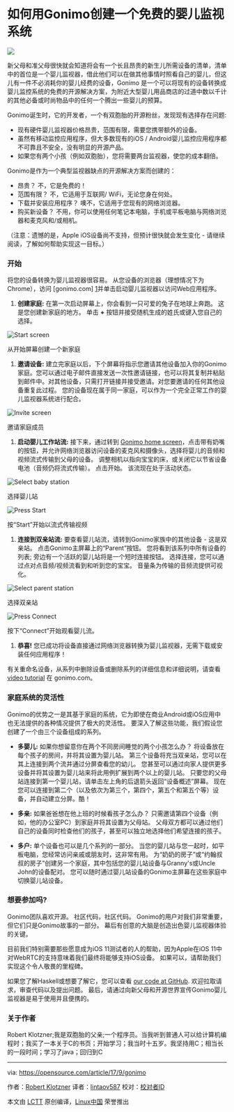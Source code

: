 如何用Gonimo创建一个免费的婴儿监视系统
======
![](https://opensource.com/sites/default/files/styles/image-full-size/public/lead-images/baby.png?itok=7jyDs9vE)

新父母和准父母很快就会知道将会有一个长且昂贵的新生儿所需设备的清单，清单中的首位是一个婴儿监视器，借此他们可以在做其他事情时照看自己的婴儿，但这儿有一件不必消耗你的婴儿经费的设备，Gonimo 是一个可以将现有的设备转换成婴儿监控系统的免费的开源解决方案，为附近大型婴儿用品商店的过道中数以千计的其他必备或时尚物品中的任何一个腾出一些婴儿的预算。

Gonimo诞生时，它的开发者，一个有双胞胎的开源粉丝，发现现有选择存在问题:

  * 现有硬件婴儿监视器价格昂贵，范围有限，需要您携带额外的设备。
  * 虽然有移动监控应用程序，但大多数现有的iOS / Android婴儿监控应用程序都不可靠且不安全，没有明显的开源产品。
  * 如果您有两个小孩（例如双胞胎），您将需要两台监视器，使您的成本翻倍。



Gonimo是作为一个典型监视器缺点的开源解决方案而创建的：

  * 昂贵？ 不，它是免费的！
  * 范围有限？ 不，它适用于互联网/ WiFi，无论您身在何处。
  * 下载并安装应用程序？ 噢不，它适用于您现有的网络浏览器。
  * 购买新设备？ 不用，你可以使用任何笔记本电脑，手机或平板电脑与网络浏览器和麦克风和/或相机。



（注意：遗憾的是，Apple iOS设备尚不支持，但预计很快就会发生变化 - 请继续阅读，了解如何帮助实现这一目标。）

### 开始

将您的设备转换为婴儿监视器很容易。 从您设备的浏览器（理想情况下为Chrome），访问 [gonimo.com] [1]并单击启动婴儿监视器以访问Web应用程序。

  1. **创建家庭:** 在第一次启动屏幕上，你会看到一只可爱的兔子在地球上奔跑。 这是您创建新家庭的地方。 单击 **+** 按钮并接受随机生成的姓氏或键入您自己的选择。



![Start screen][3]


从开始屏幕创建一个新家庭

  1. **邀请设备:** 建立完家庭以后，下个屏幕将指示您邀请其他设备加入你的Gonimo家庭。您可以通过电子邮件直接发送一次性邀请链接，也可以将其复制并粘贴到邮件中。对其他设备，只需打开链接并接受邀请。对您要邀请的任何其他设备重复此过程。 您的设备现在属于同一家庭，可以作为一个完全正常工作的婴儿监视器系统进行配合。



![Invite screen][5]


邀请家庭成员

  1. **启动婴儿工作站流:** 接下来，通过转到 [Gonimo home screen][6]，点击带有奶嘴的按钮，并允许网络浏览器访问设备的麦克风和摄像头，选择将婴儿的音频和视频流式传输到父母的设备。 调整相机以指向宝宝的床，或关闭它以节省设备电池（音频仍将流式传输）。 点击开始。 该流现在处于活动状态。



![Select baby station][8]


选择婴儿站

![Press Start][10]


按“Start”开始以流式传输视频

  1. **连接到双亲站流:** 要查看婴儿站流，请转到Gonimo家族中的其他设备 - 这是双亲站。 点击Gonimo主屏幕上的“Parent”按钮。 您将看到该系列中所有设备的列表; 旁边有一个活跃的婴儿站将是一个短时连接按钮。 选择连接，您可以通过点对点音频/视频流看到和听到您的宝宝。 音量条为传输的音频流提供可视化。


![Select parent station][12]


选择双亲站

![Press Connect][14]


按下“Connect”开始观看婴儿流。

  1. **恭喜!** 您已成功将设备直接通过网络浏览器转换为婴儿监视器，无需下载或安装任何应用程序！



有关重命名设备，从系列中删除设备或删除系列的详细信息和详细说明，请查看 [video tutorial][15] 在 gonimo.com。

### 家庭系统的灵活性

Gonimo的优势之一是其基于家庭的系统，它为即使在商业Android或iOS应用中也无法提供的各种情况提供了极大的灵活性。 要深入了解这些功能，我们假设您创建了一个由三个设备组成的系列。

  * **多婴儿:** 如果你想留意你在两个不同房间睡觉的两个小孩怎么办？ 将设备放在每个孩子的房间，并将其设置为婴儿站。 第三个设备将充当双亲站，您可以在其上连接到两个流并通过分屏查看您的幼儿。 您甚至可以通过向家人提供更多设备并将其设置为婴儿站来将此用例扩展到两个以上的婴儿站。 只要您的父母站连接到第一个婴儿站，请单击左上角的后退箭头返回“设备概述”屏幕。 现在您可以连接到第二个（以及依次为第三个，第四个，第五个和第五个等）设备，并自动建立分屏。酷！ 


  * **多亲:** 如果爸爸想在他上班的时候看孩子怎么办？ 只需邀请第四个设备（例如，他的办公室PC）到家庭并将其设置为父母站。 父母双方都可以通过他们自己的设备同时检查他们的孩子，甚至可以独立地选择他们希望连接的孩子。


  * **多户:** 单个设备也可以是几个系列的一部分。 当您的婴儿站与您一起时，如平板电脑，您经常访问亲戚或朋友时，这非常有用。 为“奶奶的房子”或“约翰叔叔的房子”创建另一个家庭，其中包括您的婴儿站设备与Granny's或Uncle John的设备配对。 您可以随时通过婴儿站设备的Gonimo主屏幕在这些家庭中切换婴儿站设备。



### 想要参加吗?

Gonimo团队喜欢开源。 社区代码，社区代码。 Gonimo的用户对我们非常重要，但它们只是Gonimo故事的一部分。 幕后有创意的大脑是创造出色婴儿监视器体验的关键。

目前我们特别需要那些愿意成为iOS 11测试者的人的帮助，因为Apple在iOS 11中对WebRTC的支持意味着我们最终将能够支持iOS设备。 如果可以，请帮助我们实现这个令人敬畏的里程碑。

如果您了解Haskell或想要了解它，您可以查看 [our code at GitHub][16].  欢迎拉取请求，审查代码以及提出问题。
最后，请通过向新父母和开源世界宣传Gonimo婴儿监视器是易于使用并且便携的。

### 关于作者
Robert Klotzner;我是双胞胎的父亲;一个程序员。当我听到普通人可以给计算机编程时；我买了一本关于C的书页；开始学习；我当时十五岁。我坚持用C；相当长的一段时间；学习了java；回归到C

--------------------------------------------------------------------------------

via: https://opensource.com/article/17/9/gonimo

作者：[Robert Klotzner][a]
译者：[lintaov587](https://github.com/lintaov587)
校对：[校对者ID](https://github.com/校对者ID)

本文由 [LCTT](https://github.com/LCTT/TranslateProject) 原创编译，[Linux中国](https://linux.cn/) 荣誉推出

[a]:https://opensource.com/users/robert-klotzner
[1]:https://gonimo.com/
[2]:/file/371256
[3]:https://opensource.com/sites/default/files/u128651/start-screen.png (Start screen)
[4]:/file/371236
[5]:https://opensource.com/sites/default/files/u128651/invite-screen.png (Invite screen)
[6]:https://app.gonimo.com/
[7]:/file/371231
[8]:https://opensource.com/sites/default/files/u128651/baby-select.png (Select baby station)
[9]:/file/371226
[10]:https://opensource.com/sites/default/files/u128651/baby-screen.png (Press Start)
[11]:/file/371251
[12]:https://opensource.com/sites/default/files/u128651/parent-select.png (Select parent station)
[13]:/file/371241
[14]:https://opensource.com/sites/default/files/u128651/parent-screen.png (Press Connect)
[15]:https://gonimo.com/index.php#intro
[16]:https://github.com/gonimo/gonimo
